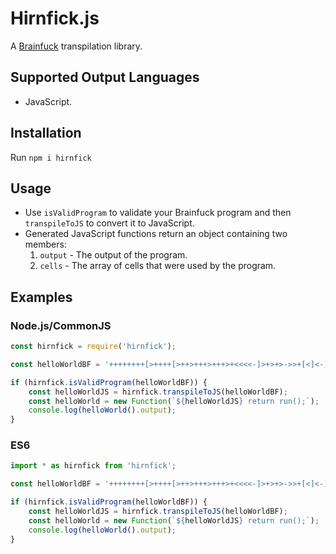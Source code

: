 # Hirnfick.js
A [Brainfuck](https://en.wikipedia.org/wiki/Brainfuck) transpilation library.

## Supported Output Languages
- JavaScript.

## Installation
Run `npm i hirnfick`

## Usage

- Use ```isValidProgram``` to validate your Brainfuck program and then ```transpileToJS``` to convert it to JavaScript.
- Generated JavaScript functions return an object containing two members:
  1. ```output``` - The output of the program.
  2. ```cells``` - The array of cells that were used by the program.

## Examples

### Node.js/CommonJS
```javascript
const hirnfick = require('hirnfick');

const helloWorldBF = '++++++++[>++++[>++>+++>+++>+<<<<-]>+>+>->>+[<]<-]>>.>---.+++++++..+++.>>.<-.<.+++.------.--------.>>+.>++.';

if (hirnfick.isValidProgram(helloWorldBF)) {
    const helloWorldJS = hirnfick.transpileToJS(helloWorldBF);
    const helloWorld = new Function(`${helloWorldJS} return run();`);
    console.log(helloWorld().output);
}
```
### ES6
```javascript
import * as hirnfick from 'hirnfick';

const helloWorldBF = '++++++++[>++++[>++>+++>+++>+<<<<-]>+>+>->>+[<]<-]>>.>---.+++++++..+++.>>.<-.<.+++.------.--------.>>+.>++.';

if (hirnfick.isValidProgram(helloWorldBF)) {
    const helloWorldJS = hirnfick.transpileToJS(helloWorldBF);
    const helloWorld = new Function(`${helloWorldJS} return run();`);
    console.log(helloWorld().output);
}
```
